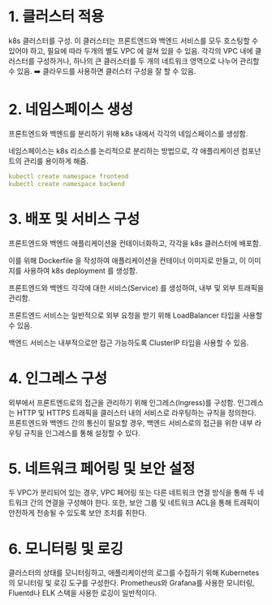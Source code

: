# 1. 클러스터 적용

k8s 클러스터를 구성.
이 클러스터는 프론트엔드와 백엔드 서비스를 모두 호스팅할 수 있어야 하고, 필요에 따라 두개의 별도 VPC 에 걸쳐 있을 수 있음.
각각의 VPC 내에 클러스터를 구성하거나, 하나의 큰 클러스터를 두 개의 네트워크 영역으로 나누어 관리할 수 있음.
➡️ 클라우드를 사용하면 클러스터 구성을 잘 할 수 있음.


# 2. 네임스페이스 생성
프론트엔드와 백엔드를 분리하기 위해 k8s 내에서 각각의 네임스페이스를 생성함.

네임스페이스는 k8s 리소스를 논리적으로 분리하는 방법으로, 각 애플리케이션 컴포넌트의 관리를 용이하게 해줌.

```yaml
kubectl create namespace frontend
kubectl create namespace backend
```

# 3. 배포 및 서비스 구성

프론트엔드와 백엔드 애플리케이션을 컨테이너화하고, 각각을 k8s 클러스터에 배포함.

이를 위해 Dockerfile 을 작성하여 애플리케이션을 컨테이너 이미지로 만들고, 이 이미지를 사용하여 k8s deployment 를 생성함.

프론트엔드와 백엔드 각각에 대한 서비스(Service) 를 생성하여, 내부 및 외부 트래픽을 관리함.

프론트엔드 서비스는 일반적으로 외부 요청을 받기 위해 LoadBalancer 타입을 사용할 수 있음.

백엔드 서비스는 내부적으로만 접근 가능하도록 ClusterIP 타입을 사용할 수 있음.

# 4. 인그레스 구성
외부에서 프론트엔드로의 접근을 관리하기 위해 인그레스(Ingress)를 구성함. 인그레스는 HTTP 및 HTTPS 트래픽을 클러스터 내의 서비스로 라우팅하는 규칙을 정의한다. 프론트엔드와 백엔드 간의 통신이 필요할 경우, 백엔드 서비스로의 접근을 위한 내부 라우팅 규칙을 인그레스를 통해 설정할 수 있다.

# 5. 네트워크 페어링 및 보안 설정

두 VPC가 분리되어 있는 경우, VPC 페어링 또는 다른 네트워크 연결 방식을 통해 두 네트워크 간의 연결을 구성해야 한다. 또한, 보안 그룹 및 네트워크 ACL을 통해 트래픽이 안전하게 전송될 수 있도록 보안 조치를 취한다.

# 6. 모니터링 및 로깅

클러스터의 상태를 모니터링하고, 애플리케이션의 로그를 수집하기 위해 Kubernetes의 모니터링 및 로깅 도구를 구성한다. Prometheus와 Grafana를 사용한 모니터링, Fluentd나 ELK 스택을 사용한 로깅이 일반적이다.

